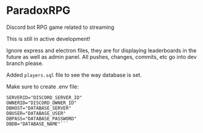 # ParadoxRPG
Discord bot RPG game related to streaming

This is still in active development!

Ignore express and electron files, they are for displaying leaderboards in the future as well as admin panel.
All pushes, changes, commits, etc go into dev branch please.

Added ``players.sql`` file to see the way database is set.

Make sure to create .env file:

```MYTOKEN="BOT_TOKEN" 
SERVERID="DISCORD_SERVER_ID" 
OWNERID="DISCORD_OWNER_ID" 
DBHOST="DATABASE_SERVER" 
DBUSER="DATABASE_USER" 
DBPASS="DATABASE_PASSWORD" 
DBDB="DATABASE_NAME"```

